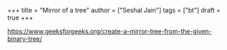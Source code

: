 +++
title = "Mirror of a tree"
author = ["Seshal Jain"]
tags = ["bt"]
draft = true
+++

<https://www.geeksforgeeks.org/create-a-mirror-tree-from-the-given-binary-tree/>
